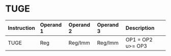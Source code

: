 # TUGE

| Instruction | Operand 1 | Operand 2 | Operand 3 | Description |
| :--- | :--- | :--- | :--- | :--- |
| TUGE | Reg | Reg/Imm | Reg/Imm | OP1 = OP2 u&gt;= OP3 |

